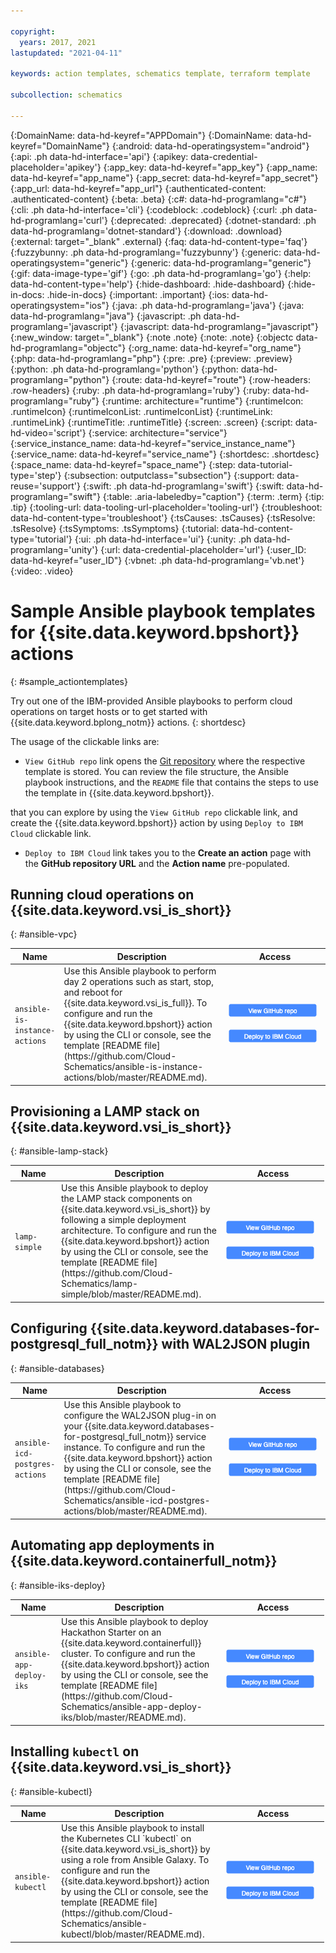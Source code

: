 ```yaml
---

copyright:
  years: 2017, 2021
lastupdated: "2021-04-11"

keywords: action templates, schematics template, terraform template

subcollection: schematics

---
```



{:DomainName: data-hd-keyref="APPDomain"}
{:DomainName: data-hd-keyref="DomainName"}
{:android: data-hd-operatingsystem="android"}
{:api: .ph data-hd-interface='api'}
{:apikey: data-credential-placeholder='apikey'}
{:app_key: data-hd-keyref="app_key"}
{:app_name: data-hd-keyref="app_name"}
{:app_secret: data-hd-keyref="app_secret"}
{:app_url: data-hd-keyref="app_url"}
{:authenticated-content: .authenticated-content}
{:beta: .beta}
{:c#: data-hd-programlang="c#"}
{:cli: .ph data-hd-interface='cli'}
{:codeblock: .codeblock}
{:curl: .ph data-hd-programlang='curl'}
{:deprecated: .deprecated}
{:dotnet-standard: .ph data-hd-programlang='dotnet-standard'}
{:download: .download}
{:external: target="_blank" .external}
{:faq: data-hd-content-type='faq'}
{:fuzzybunny: .ph data-hd-programlang='fuzzybunny'}
{:generic: data-hd-operatingsystem="generic"}
{:generic: data-hd-programlang="generic"}
{:gif: data-image-type='gif'}
{:go: .ph data-hd-programlang='go'}
{:help: data-hd-content-type='help'}
{:hide-dashboard: .hide-dashboard}
{:hide-in-docs: .hide-in-docs}
{:important: .important}
{:ios: data-hd-operatingsystem="ios"}
{:java: .ph data-hd-programlang='java'}
{:java: data-hd-programlang="java"}
{:javascript: .ph data-hd-programlang='javascript'}
{:javascript: data-hd-programlang="javascript"}
{:new_window: target="_blank"}
{:note .note}
{:note: .note}
{:objectc data-hd-programlang="objectc"}
{:org_name: data-hd-keyref="org_name"}
{:php: data-hd-programlang="php"}
{:pre: .pre}
{:preview: .preview}
{:python: .ph data-hd-programlang='python'}
{:python: data-hd-programlang="python"}
{:route: data-hd-keyref="route"}
{:row-headers: .row-headers}
{:ruby: .ph data-hd-programlang='ruby'}
{:ruby: data-hd-programlang="ruby"}
{:runtime: architecture="runtime"}
{:runtimeIcon: .runtimeIcon}
{:runtimeIconList: .runtimeIconList}
{:runtimeLink: .runtimeLink}
{:runtimeTitle: .runtimeTitle}
{:screen: .screen}
{:script: data-hd-video='script'}
{:service: architecture="service"}
{:service_instance_name: data-hd-keyref="service_instance_name"}
{:service_name: data-hd-keyref="service_name"}
{:shortdesc: .shortdesc}
{:space_name: data-hd-keyref="space_name"}
{:step: data-tutorial-type='step'}
{:subsection: outputclass="subsection"}
{:support: data-reuse='support'}
{:swift: .ph data-hd-programlang='swift'}
{:swift: data-hd-programlang="swift"}
{:table: .aria-labeledby="caption"}
{:term: .term}
{:tip: .tip}
{:tooling-url: data-tooling-url-placeholder='tooling-url'}
{:troubleshoot: data-hd-content-type='troubleshoot'}
{:tsCauses: .tsCauses}
{:tsResolve: .tsResolve}
{:tsSymptoms: .tsSymptoms}
{:tutorial: data-hd-content-type='tutorial'}
{:ui: .ph data-hd-interface='ui'}
{:unity: .ph data-hd-programlang='unity'}
{:url: data-credential-placeholder='url'}
{:user_ID: data-hd-keyref="user_ID"}
{:vbnet: .ph data-hd-programlang='vb.net'}
{:video: .video}




# Sample Ansible playbook templates for {{site.data.keyword.bpshort}} actions
{: #sample_actiontemplates}

Try out one of the IBM-provided Ansible playbooks to perform cloud operations on target hosts or to get started with {{site.data.keyword.bplong_notm}} actions.
{: shortdesc}



The usage of the clickable links are:
- `View GitHub repo` link opens the [Git repository](https://github.com/Cloud-Schematics) where the respective template is stored. You can review the file structure, the Ansible playbook instructions, and the `README` file that contains the steps to use the template in {{site.data.keyword.bpshort}}.

that you can explore by using the `View GitHub repo` clickable link, and create the {{site.data.keyword.bpshort}} action by using `Deploy to IBM Cloud` clickable link.

- `Deploy to IBM Cloud` link takes you to the **Create an action** page with the **GitHub repository URL** and the **Action name** pre-populated.  


## Running cloud operations on {{site.data.keyword.vsi_is_short}}
{: #ansible-vpc}

<table>
   <thead>
    <th style="width:60px">Name</th>
    <th style="width:250px">Description</th>
    <th style="width:150px">Access</th>
  </thead>
  <tbody>
       <tr>
      <td><code>ansible-is-instance-actions</code></td>
      <td>Use this Ansible playbook to perform day 2 operations such as start, stop, and reboot for {{site.data.keyword.vsi_is_full}}. To configure and run the {{site.data.keyword.bpshort}} action by using the CLI or console, see the template [README file](https://github.com/Cloud-Schematics/ansible-is-instance-actions/blob/master/README.md).</td>
      <td> <img src="images/viewgithubrepo.png" usemap="#viewgithubimage_map1">
<map name="viewgithubimage_map1">
  <area alt="View GitHub repo" title="View GitHub repo" href="https://github.com/Cloud-Schematics/ansible-is-instance-actions" target="_blank" coords="3,1,140,20" shape="rect">
</map><br><br><img usemap="#deploybutton_map1" src="images/autodeploy_button.png"><map name="deploybutton_map1" alt="This image leads to create an action.">
  <area alt="Deploy to IBM Cloud" title="Deploy to IBM Cloud" href="https://cloud.ibm.com/schematics/actions/create?name=ansible-is-instance-actions&url=https://github.com/Cloud-Schematics/ansible-is-instance-actions" target="_blank" coords="1,3,139,20" shape="rect">
</map></td>
 </tr>
 </tbody>
 </table>


## Provisioning a LAMP stack on {{site.data.keyword.vsi_is_short}}
{: #ansible-lamp-stack}

<table>
   <thead>
    <th style="width:60px">Name</th>
    <th style="width:250px">Description</th>
    <th style="width:150px">Access</th>
  </thead>
  <tbody>
     <tr>
      <td><code>lamp-simple</code></td>
      <td>Use this Ansible playbook to deploy the LAMP stack components on {{site.data.keyword.vsi_is_short}} by following a simple deployment architecture. To configure and run the {{site.data.keyword.bpshort}} action by using the CLI or console, see the template [README file](https://github.com/Cloud-Schematics/lamp-simple/blob/master/README.md).</td>
      <td> <img src="images/viewgithubrepo.png" usemap="#viewgithubimage_map2">
<map name="viewgithubimage_map2">
  <area alt="View GitHub repo" title="View GitHub repo" href="https://github.com/Cloud-Schematics/lamp-simple" target="_blank" coords="3,1,140,20"  shape="rect">
</map><br><br><img usemap="#deploybutton_map2" src="images/autodeploy_button.png"><map name="deploybutton_map2" alt="This image leads to create an action.">
  <area alt="Deploy to IBM Cloud" title="Deploy to IBM Cloud" href="https://cloud.ibm.com/schematics/actions/create?name=lamp-simple&url=https://github.com/Cloud-Schematics/lamp-simple" target="_blank" coords="1,3,139,20"  shape="rect"></map></td>
 </tr>
 </tbody>
 </table>


## Configuring {{site.data.keyword.databases-for-postgresql_full_notm}} with WAL2JSON plugin
{: #ansible-databases}

<table>
   <thead>
    <th style="width:60px">Name</th>
    <th style="width:250px">Description</th>
    <th style="width:150px">Access</th>
  </thead>
  <tbody>
     <tr>
      <td><code>ansible-icd-postgres-actions</code></td>
      <td>Use this Ansible playbook to configure the WAL2JSON plug-in on your {{site.data.keyword.databases-for-postgresql_full_notm}} service instance. To configure and run the {{site.data.keyword.bpshort}} action by using the CLI or console, see the template [README file](https://github.com/Cloud-Schematics/ansible-icd-postgres-actions/blob/master/README.md).</td>
      <td> <img src="images/viewgithubrepo.png" usemap="#viewgithubimage_map3">
<map name="viewgithubimage_map3">
  <area alt="View GitHub repo" title="View GitHub repo" href="https://github.com/Cloud-Schematics/ansible-icd-postgres-actions" target="_blank" coords="3,1,140,20"  shape="rect">
</map><br><br><img usemap="#deploybutton_map3" src="images/autodeploy_button.png"><map name="deploybutton_map3" alt="This image leads to create an action.">
  <area alt="Deploy to IBM Cloud" title="Deploy to IBM Cloud" href="https://cloud.ibm.com/schematics/actions/create?name=ansible-icd-postgres-actions&url=https://github.com/Cloud-Schematics/ansible-icd-postgres-actions" target="_blank" coords="1,3,139,20" shape="rect"></map></td>
 </tr>
 </tbody>
 </table>


## Automating app deployments in {{site.data.keyword.containerfull_notm}}
{: #ansible-iks-deploy}

<table>
   <thead>
    <th style="width:60px">Name</th>
    <th style="width:250px">Description</th>
    <th style="width:150px">Access</th>
  </thead>
  <tbody>
       <tr>
      <td><code>ansible-app-deploy-iks</code></td>
      <td>Use this Ansible playbook to deploy Hackathon Starter on an {{site.data.keyword.containerfull}} cluster. To configure and run the {{site.data.keyword.bpshort}} action by using the CLI or console, see the template [README file](https://github.com/Cloud-Schematics/ansible-app-deploy-iks/blob/master/README.md).</td>
      <td><img src="images/viewgithubrepo.png" usemap="#viewgithubimage_map4">
<map name="viewgithubimage_map4">
  <area alt="View GitHub repo" title="View GitHub repo" href="https://github.com/Cloud-Schematics/ansible-app-deploy-iks" target="_blank" coords="3,1,140,20"  shape="rect">
</map><br><br><img usemap="#deploybutton_map4" src="images/autodeploy_button.png"><map name="deploybutton_map4" alt="This image leads to create an action.">
  <area alt="Deploy to IBM Cloud" title="Deploy to IBM Cloud" href="https://cloud.ibm.com/schematics/actions/create?name=ansible-app-deploy-iks&url=https://github.com/Cloud-Schematics/ansible-app-deploy-iks" target="_blank" coords="1,3,139,20" shape="rect"></map></td>
 </tr>
 </tbody>
 </table>

## Installing `kubectl` on {{site.data.keyword.vsi_is_short}}
{: #ansible-kubectl}

<table>
   <thead>
    <th style="width:60px">Name</th>
    <th style="width:250px">Description</th>
    <th style="width:150px">Access</th>
  </thead>
  <tbody>
  </tr>
       <tr>
      <td><code>ansible-kubectl</code></td>
      <td>Use this Ansible playbook to install the Kubernetes CLI `kubectl` on {{site.data.keyword.vsi_is_short}} by using a role from Ansible Galaxy. To configure and run the {{site.data.keyword.bpshort}} action by using the CLI or console, see the template [README file](https://github.com/Cloud-Schematics/ansible-kubectl/blob/master/README.md).</td>
      <td> <img src="images/viewgithubrepo.png" usemap="#viewgithubimage_map5">
<map name="viewgithubimage_map5">
  <area alt="View GitHub repo" title="View GitHub repo" href="https://github.com/Cloud-Schematics/ansible-kubectl" target="_blank" coords="3,1,140,20" shape="rect">
</map><br><br><img usemap="#deploybutton_map5" src="images/autodeploy_button.png"><map name="deploybutton_map5" alt="This image leads to create an action.">
  <area alt="Deploy to IBM Cloud" title="Deploy to IBM Cloud" href="https://cloud.ibm.com/schematics/actions/create?name=ansible-kubectl&url=https://github.com/Cloud-Schematics/ansible-kubectl" target="_blank" coords="1,3,139,20"  shape="rect"></map></td>
 </tr>
  </tbody>
  </table>
